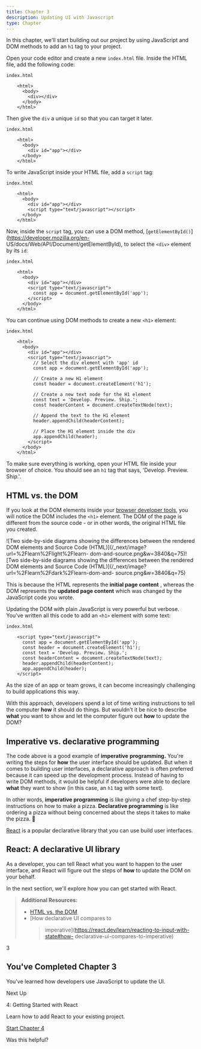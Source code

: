 ```yaml
---
title: Chapter 3
description: Updating UI with Javascript
type: Chapter
---
```


In this chapter, we'll start building out our project by using JavaScript and
DOM methods to add an `h1` tag to your project.

Open your code editor and create a new `index.html` file. Inside the HTML
file, add the following code:

```tsx
index.html

    <html>
      <body>
        <div></div>
      </body>
    </html>
```

Then give the `div` a unique `id` so that you can target it later.

```tsx
index.html

    <html>
      <body>
        <div id="app"></div>
      </body>
    </html>
```

To write JavaScript inside your HTML file, add a `script` tag:

```tsx
index.html

    <html>
      <body>
        <div id="app"></div>
        <script type="text/javascript"></script>
      </body>
    </html>
```

Now, inside the `script` tag, you can use a DOM method,
[`getElementById()`](https://developer.mozilla.org/en-
US/docs/Web/API/Document/getElementById), to select the `<div>` element by its
`id`:

```tsx
index.html

    <html>
      <body>
        <div id="app"></div>
        <script type="text/javascript">
          const app = document.getElementById('app');
        </script>
      </body>
    </html>
```

You can continue using DOM methods to create a new `<h1>` element:

```tsx
index.html

    <html>
      <body>
        <div id="app"></div>
        <script type="text/javascript">
          // Select the div element with 'app' id
          const app = document.getElementById('app');

          // Create a new H1 element
          const header = document.createElement('h1');

          // Create a new text node for the H1 element
          const text = 'Develop. Preview. Ship.';
          const headerContent = document.createTextNode(text);

          // Append the text to the H1 element
          header.appendChild(headerContent);

          // Place the H1 element inside the div
          app.appendChild(header);
        </script>
      </body>
    </html>
```

To make sure everything is working, open your HTML file inside your browser of
choice. You should see an `h1` tag that says, 'Develop. Preview. Ship.'.

## HTML vs. the DOM

If you look at the DOM elements inside your [browser developer
tools](https://developer.mozilla.org/docs/Learn/Common_questions/Tools_and_setup/What_are_browser_developer_tools),
you will notice the DOM includes the `<h1>` element. The DOM of the page is
different from the source code - or in other words, the original HTML file you
created.

![Two side-by-side diagrams showing the differences between the rendered DOM
elements and Source Code (HTML)](/\_next/image?url=%2Flearn%2Flight%2Flearn-
dom-and-source.png&w=3840&q=75)![Two side-by-side diagrams showing the
differences between the rendered DOM elements and Source Code
(HTML)](/\_next/image?url=%2Flearn%2Fdark%2Flearn-dom-and-
source.png&w=3840&q=75)

This is because the HTML represents the **initial page content** , whereas the
DOM represents the **updated page content** which was changed by the
JavaScript code you wrote.

Updating the DOM with plain JavaScript is very powerful but verbose. You've
written all this code to add an `<h1>` element with some text:

```tsx
index.html

    <script type="text/javascript">
      const app = document.getElementById('app');
      const header = document.createElement('h1');
      const text = 'Develop. Preview. Ship.';
      const headerContent = document.createTextNode(text);
      header.appendChild(headerContent);
      app.appendChild(header);
    </script>
```

As the size of an app or team grows, it can become increasingly challenging to
build applications this way.

With this approach, developers spend a lot of time writing instructions to
tell the computer **how** it should do things. But wouldn't it be nice to
describe **what** you want to show and let the computer figure out **how** to
update the DOM?

## Imperative vs. declarative programming

The code above is a good example of **imperative** **programming.** You're
writing the steps for **how** the user interface should be updated. But when
it comes to building user interfaces, a declarative approach is often
preferred because it can speed up the development process. Instead of having
to write DOM methods, it would be helpful if developers were able to declare
**what** they want to show (in this case, an `h1` tag with some text).

In other words, **imperative programming** is like giving a chef step-by-step
instructions on how to make a pizza. **Declarative programming** is like
ordering a pizza without being concerned about the steps it takes to make the
pizza. 🍕

[React](https://react.dev/) is a popular declarative library that you can use
build user interfaces.

## React: A declarative UI library

As a developer, you can tell React what you want to happen to the user
interface, and React will figure out the steps of **how** to update the DOM on
your behalf.

In the next section, we'll explore how you can get started with React.

> **Additional Resources:**
>
> - [HTML vs. the
>   DOM](https://developer.chrome.com/docs/devtools/dom/#appendix)
> - [How declarative UI compares to
>   > imperative](https://react.dev/learn/reacting-to-input-with-state#how-
>   > declarative-ui-compares-to-imperative)

3

## You've Completed Chapter 3

You've learned how developers use JavaScript to update the UI.

Next Up

4: Getting Started with React

Learn how to add React to your existing project.

[Start Chapter 4](/learn/react-foundations/getting-started-with-react)

Was this helpful?
